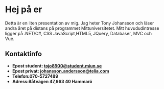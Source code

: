# Hej på er

Detta är en liten presentation av mig. Jag heter Tony Johansson och
läser andra året på distans på programmet Mittuniversitetet.
Mitt huvududintresse ligger på .NET/C#, CSS JavaScript,HTML5, JQuery, Databaser, MVC och Vue.

## Kontaktinfo
* **Epost student: tojo8500@student.miun.se**
* **Epost privat: johansson.andersson@telia.com**
* **Telefon:070-5727489**
* **Adress:Båtvägen 47,663 40 Hammarö**

